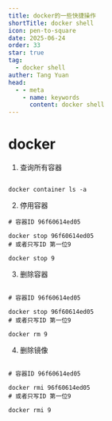```yaml
---
title: docker的一些快捷操作
shortTitle: docker shell
icon: pen-to-square
date: 2025-06-24
order: 33
star: true
tag: 
  - docker shell
auther: Tang Yuan
head:
  - - meta
    - name: keywords
      content: docker shell
---
```



# docker


1. 查询所有容器

```shell

docker container ls -a

```

2. 停用容器

```shell
# 容器ID 96f60614ed05

docker stop 96f60614ed05
# 或者只写ID 第一位9

docker stop 9

```
3. 删除容器
```shell

# 容器ID 96f60614ed05

docker stop 96f60614ed05
# 或者只写ID 第一位9

docker rm 9

```
4. 删除镜像

```shell

# 容器ID 96f60614ed05

docker rmi 96f60614ed05
# 或者只写ID 第一位9

docker rmi 9

```